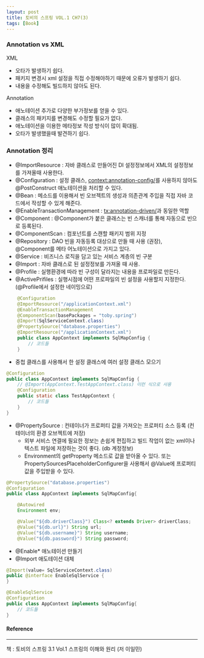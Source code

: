 ```yaml
---
layout: post
title: 토비의 스프링 VOL.1 CH7(3)
tags: [Book]
---
```


### Annotation vs XML

XML 
- 오타가 발생하기 쉽다. 
- 패키지 변경시 xml 설정을 직접 수정해야하기 때문에 오류가 발생하기 쉽다.
- 내용을 수정해도 빌드하지 않아도 된다.

Annotation
- 애노테이션 추가로 다양한 부가정보를 얻을 수 있다.
- 클래스의 패키지를 변경해도 수정할 필요가 없다.
- 애노테이션을 이용한 메타정보 작성 방식이 많이 확대됨.
- 오타가 발생했을때 발견하기 쉽다.

### Annotation 정리 

- @ImportResource : 자바 클래스로 만들어진 DI 설정정보에서 XML의 설정정보를 가져올때 사용한다.
- @Configuration : 설정 클래스, <context:annotation-config/>를 사용하지 않아도 @PostConstruct 애노테이션을 처리할 수 있다.
- @Bean : 메소드를 이용해서 빈 오브젝트의 생성과 의존관계 주입을 직접 자바 코드에서 작성할 수 있게 해준다.
- @EnableTransactionManagement : <tx:annotation-driven/>과 동일한 역할
- @Component : @Component가 붙은 클래스는 빈 스캐너를 통해 자동으로 빈으로 등록된다. 
- @ComponentScan : 컴포넌트를 스캔할 패키지 범위 지정
- @Repository : DAO 빈을 자동등록 대상으로 만들 때 사용 (권장), @Component를 메타 어노테이션으로 가지고 있다.
- @Service : 비즈니스 로직을 담고 있는 서비스 계층의 빈 구분
- @Import : 자바 클래스로 된 설정정보를 가져올 때 사용.
- @Profile : 실행환경에 따라 빈 구성이 달라지는 내용을 프로파일로 만든다.
- @ActivePrifiles : 실행시점에 어떤 프로파일의 빈 설정을 사용할지 지정한다.(@Profile에서 설정한 네이밍으로)

``` java
    @Configuration
    @ImportResource("/applicationContext.xml")
    @EnableTransactionManagement
    @ComponentScan(basePackages = "toby.spring")
    @Import(SqlServiceContext.class)
    @PropertySource("database.properties")
    @ImportResource("/applicationContext.xml")
    public class AppContext implements SqlMapConfig {
        // 코드들
    }
```

- 중첩 클래스를 사용해서 한 설정 클래스에 여러 설정 클래스 모으기

``` java
@Configuration
public class AppContext implements SqlMapConfig {
    // @Import(AppContext.TestAppContext.class) 이런 식으로 사용
    @Configuration
    public static class TestAppContext {
        // 코드들
    }
}
```
- @PropertySource : 컨테이너가 프로퍼티 값을 가져오는 프로퍼티 소스 등록 (컨테이너의 환경 오브젝트에 저장)
    - 외부 서비스 연결에 필요한 정보는 손쉽게 편집하고 빌드 작업이 없는 xml이나 텍스트 파일에 저장하는 것이 좋다. (db 계정정보)
    - Environment의 getProperty 메소드로 값을 받아올 수 있다. 또는 PropertySourcesPlaceholderConfigurer을 사용해서 @Value에 프로퍼티 값을 주입받을 수 있다.

```java
@PropertySource("database.properties")
@Configuration
public class AppContext implements SqlMapConfig{

    @Autowired
    Environment env;

    @Value("${db.driverClass}") Class<? extends Driver> driverClass;
    @Value("${db.url}") String url;
    @Value("${db.username}") String username;
    @Value("${db.password}") String password;
``` 

- @Enable* 애노테이션 만들기
- @Import 애도테이션 대체

```java
@Import(value= SqlServiceContext.class)
public @interface EnableSqlService {
}

@EnableSqlService
@Configuration
public class AppContext implements SqlMapConfig{
    // 코드들
}

```

#### Reference
* * *
책 : 토비의 스프링 3.1 Vol.1 스프링의 이해와 원리 (저 이일민)